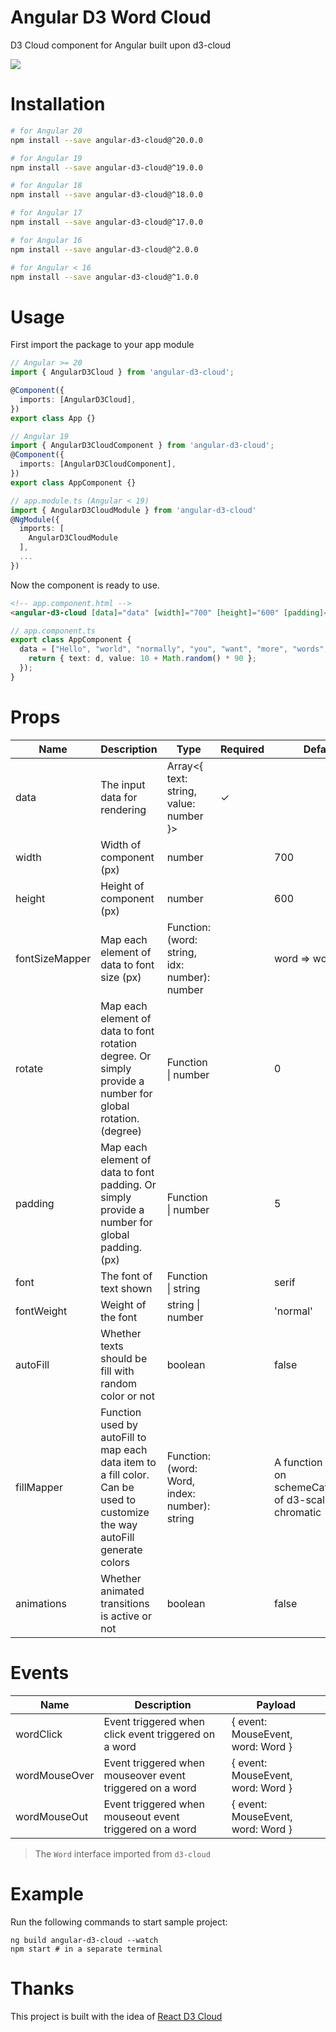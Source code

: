 # Angular D3 Word Cloud

D3 Cloud component for Angular built upon d3-cloud

<img src="./demo.png">

# Installation

```sh
# for Angular 20
npm install --save angular-d3-cloud@^20.0.0

# for Angular 19
npm install --save angular-d3-cloud@^19.0.0

# for Angular 18
npm install --save angular-d3-cloud@^18.0.0

# for Angular 17
npm install --save angular-d3-cloud@^17.0.0

# for Angular 16
npm install --save angular-d3-cloud@^2.0.0

# for Angular < 16
npm install --save angular-d3-cloud@^1.0.0
```

# Usage

First import the package to your app module

```ts
// Angular >= 20
import { AngularD3Cloud } from 'angular-d3-cloud';

@Component({
  imports: [AngularD3Cloud],
})
export class App {}

// Angular 19
import { AngularD3CloudComponent } from 'angular-d3-cloud';
@Component({
  imports: [AngularD3CloudComponent],
})
export class AppComponent {}

// app.module.ts (Angular < 19)
import { AngularD3CloudModule } from 'angular-d3-cloud'
@NgModule({
  imports: [
    AngularD3CloudModule
  ],
  ...
})
```

Now the component is ready to use.

```html
<!-- app.component.html -->
<angular-d3-cloud [data]="data" [width]="700" [height]="600" [padding]="5" font="serif" [rotate]="0" [autoFill]="true" (wordClick)="onWorkClick($event)"></angular-d3-cloud>
```

```ts
// app.component.ts
export class AppComponent {
  data = ["Hello", "world", "normally", "you", "want", "more", "words", "than", "this"].map(function (d) {
    return { text: d, value: 10 + Math.random() * 90 };
  });
}
```

# Props

| Name           | Description                                                                                                                | Type                                          | Required | Default                                                    |
| -------------- | -------------------------------------------------------------------------------------------------------------------------- | --------------------------------------------- | -------- | ---------------------------------------------------------- |
| data           | The input data for rendering                                                                                               | Array<{ text: string, value: number }>        | ✓        |                                                            |
| width          | Width of component (px)                                                                                                    | number                                        |          | 700                                                        |
| height         | Height of component (px)                                                                                                   | number                                        |          | 600                                                        |
| fontSizeMapper | Map each element of data to font size (px)                                                                                 | Function: (word: string, idx: number): number |          | word => word.value;                                        |
| rotate         | Map each element of data to font rotation degree. Or simply provide a number for global rotation. (degree)                 | Function \| number                            |          | 0                                                          |
| padding        | Map each element of data to font padding. Or simply provide a number for global padding. (px)                              | Function \| number                            |          | 5                                                          |
| font           | The font of text shown                                                                                                     | Function \| string                            |          | serif                                                      |
| fontWeight     | Weight of the font                                                                                                         | string \| number                              |          | 'normal'                                                   |
| autoFill       | Whether texts should be fill with random color or not                                                                      | boolean                                       |          | false                                                      |
| fillMapper     | Function used by autoFill to map each data item to a fill color. Can be used to customize the way autoFill generate colors | Function: (word: Word, index: number): string |          | A function based on schemeCategory10 of d3-scale-chromatic |
| animations     | Whether animated transitions is active or not                                                                              | boolean                                       |          | false                                                      |

# Events

| Name          | Description                                              | Payload                           |
| ------------- | -------------------------------------------------------- | --------------------------------- |
| wordClick     | Event triggered when click event triggered on a word     | { event: MouseEvent, word: Word } |
| wordMouseOver | Event triggered when mouseover event triggered on a word | { event: MouseEvent, word: Word } |
| wordMouseOut  | Event triggered when mouseout event triggered on a word  | { event: MouseEvent, word: Word } |

> The `Word` interface imported from `d3-cloud`

# Example

Run the following commands to start sample project:

```
ng build angular-d3-cloud --watch
npm start # in a separate terminal
```

# Thanks

This project is built with the idea of [React D3 Cloud](https://github.com/Yoctol/react-d3-cloud)
